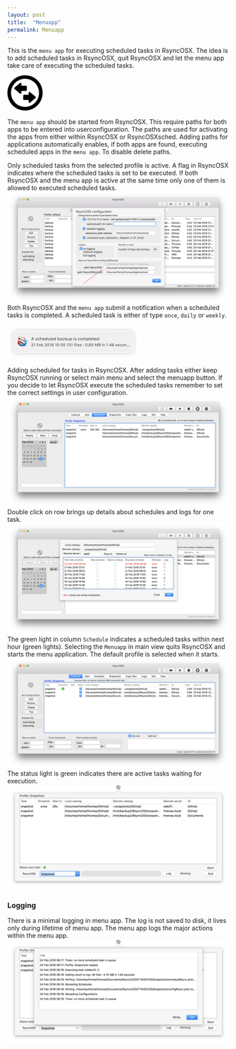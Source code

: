 ```yaml
---
layout: post
title:  "Menuapp"
permalink: Menuapp
---
```


This is the `menu app` for executing scheduled tasks in RsyncOSX. The idea is to add scheduled tasks in RsyncOSX, quit RsyncOSX and let the menu app take care of executing the scheduled tasks.

![](/images/RsyncOSX/master/menuapp/menuapp.png)

The `menu app` should be started from RsyncOSX. This require paths for both apps to be entered into userconfiguration.  The paths are used for activating the apps from either within RsyncOSX or RsyncOSXsched.
Adding paths for applications automatically enables, if both apps are found, executing scheduled apps in the `menu app`. To disable delete paths.

Only scheduled tasks from the selected profile is active. A flag in RsyncOSX indicates where the scheduled tasks is set to be executed. If both RsyncOSX and the menu app is active at the same time only one of them is allowed to executed scheduled tasks.
![](/images/RsyncOSX/master/menuapp/sched0.png)
Both RsyncOSX and the `menu app` submit a notification when a scheduled tasks is completed. A scheduled task is either of type `once`, `daily` or `weekly`.

![](/images/RsyncOSX/master/menuapp/notifications1.png)

Adding scheduled for tasks in RsyncOSX. After adding tasks either keep RsyncOSX running or select main menu and select the menuapp button. If you decide to let RsyncOSX execute the scheduled tasks remember to set the correct settings in user configuration.
![](/images/RsyncOSX/master/menuapp/sched4.png)
Double click on row brings up details about schedules and logs for one task.
![](/images/RsyncOSX/master/menuapp/sched1.png)
The green light in column `Schedule` indicates a scheduled tasks within next hour (green lights). Selecting the `Menuapp` in main view quits RsyncOSX and starts the menu application. The default profile is selected when it starts.
![](/images/RsyncOSX/master/menuapp/sched2.png)
The status light is green indicates there are active tasks waiting for execution.
![](/images/RsyncOSX/master/menuapp/sched5.png)

### Logging

There is a minimal logging in menu app. The log is not saved to disk, it lives only during lifetime of menu app. The menu app logs the major actions within the menu app.
![](/images/RsyncOSX/master/menuapp/log1.png)
